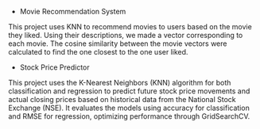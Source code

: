 - Movie Recommendation System

This project uses KNN to recommend movies to users based on the movie they liked. Using their descriptions, we made a vector corresponding to each movie. The cosine similarity between the movie vectors were calculated to find the one closest to the one user liked.

- Stock Price Predictor

This project uses the K-Nearest Neighbors (KNN) algorithm for both classification and regression to predict future stock price movements and actual closing prices based on historical data from the National Stock Exchange (NSE). It evaluates the models using accuracy for classification and RMSE for regression, optimizing performance through GridSearchCV.